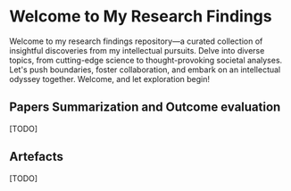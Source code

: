 # Welcome to My Research Findings

Welcome to my research findings repository—a curated collection of insightful discoveries from my intellectual pursuits. Delve into diverse topics, from cutting-edge science to thought-provoking societal analyses. Let's push boundaries, foster collaboration, and embark on an intellectual odyssey together. Welcome, and let exploration begin!



## Papers Summarization and Outcome evaluation
[TODO]


## Artefacts
[TODO]


